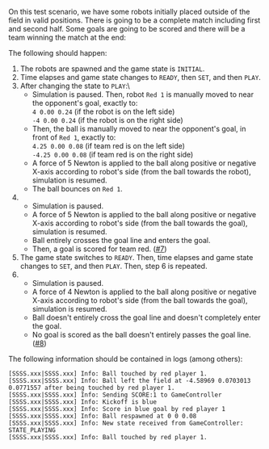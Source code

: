 On this test scenario, we have some robots initially placed outside of the field in valid positions. There is going to be a complete match including first and second half. Some goals are going to be scored and there will be a team winning the match at the end:

The following should happen:

1. The robots are spawned and the game state is `INITIAL`.
2. Time elapses and game state changes to `READY`, then `SET`, and then `PLAY`.
6. After changing the state to `PLAY`:\
   - Simulation is paused. Then, robot `Red 1` is manually moved to near the opponent's goal, exactly to:\
   `4 0.00 0.24` (if the robot is on the left side)\
   `-4 0.00 0.24` (if the robot is on the right side)
   - Then, the ball is manually moved to near the opponent's goal, in front of `Red 1`, exactly to:\
   `4.25 0.00 0.08` (if team red is on the left side)\
   `-4.25 0.00 0.08` (if team red is on the right side)
   - A force of 5 Newton is applied to the ball along positive or negative X-axis according to robot's side (from the ball towards the robot), simulation is resumed.
   - The ball bounces on `Red 1`.
7. - Simulation is paused.
   - A force of 5 Newton is applied to the ball along positive or negative X-axis according to robot's side (from the ball towards the goal), simulation is resumed.
   - Ball entirely crosses the goal line and enters the goal.
   - Then, a goal is scored for team red. ([#7](https://github.com/RoboCup-Humanoid-TC/webots/issues/7))
8. The game state switches to `READY`. Then, time elapses and game state changes to `SET`, and then `PLAY`. Then, step 6 is repeated.
9.  - Simulation is paused.
    - A force of 4 Newton is applied to the ball along positive or negative X-axis according to robot's side (from the ball towards the goal), simulation is resumed.
    - Ball doesn't entirely cross the goal line and doesn't completely enter the goal.
    - No goal is scored as the ball doesn't entirely passes the goal line. ([#8](https://github.com/RoboCup-Humanoid-TC/webots/issues/8))

The following information should be contained in logs (among others):

```
[SSSS.xxx|SSSS.xxx] Info: Ball touched by red player 1.
[SSSS.xxx|SSSS.xxx] Info: Ball left the field at -4.58969 0.0703013 0.0771557 after being touched by red player 1.
[SSSS.xxx|SSSS.xxx] Info: Sending SCORE:1 to GameController
[SSSS.xxx|SSSS.xxx] Info: Kickoff is blue
[SSSS.xxx|SSSS.xxx] Info: Score in blue goal by red player 1
[SSSS.xxx|SSSS.xxx] Info: Ball respawned at 0 0 0.08
[SSSS.xxx|SSSS.xxx] Info: New state received from GameController: STATE_PLAYING
[SSSS.xxx|SSSS.xxx] Info: Ball touched by red player 1.
```
